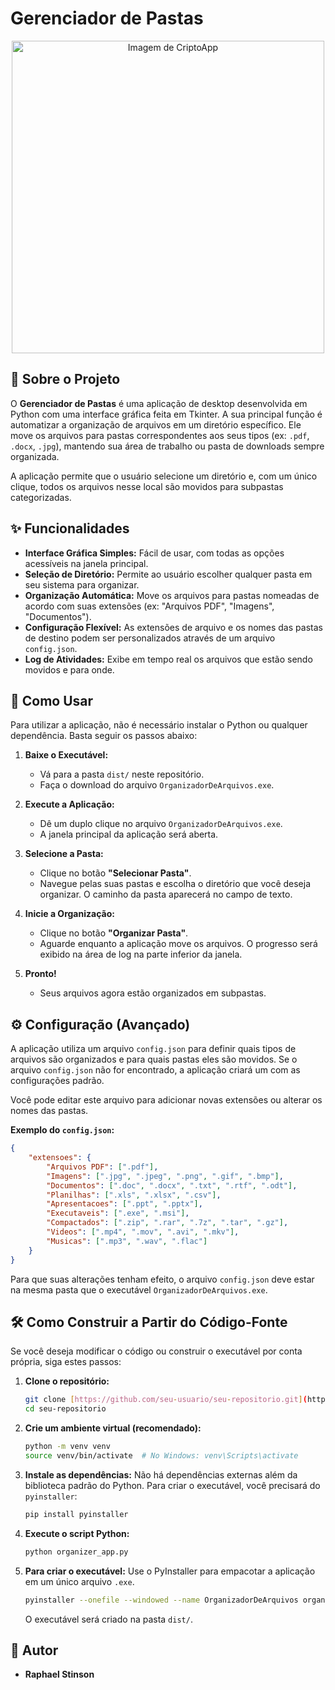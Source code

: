 # Gerenciador de Pastas

<p align="center">
<img alt="Imagem de CriptoApp" width="500px" src="https://imgur.com/YjjSYia.png">
</p>

## 📖 Sobre o Projeto

O **Gerenciador de Pastas** é uma aplicação de desktop desenvolvida em Python com uma interface gráfica feita em Tkinter. A sua principal função é automatizar a organização de arquivos em um diretório específico. Ele move os arquivos para pastas correspondentes aos seus tipos (ex: `.pdf`, `.docx`, `.jpg`), mantendo sua área de trabalho ou pasta de downloads sempre organizada.

A aplicação permite que o usuário selecione um diretório e, com um único clique, todos os arquivos nesse local são movidos para subpastas categorizadas.

## ✨ Funcionalidades

* **Interface Gráfica Simples:** Fácil de usar, com todas as opções acessíveis na janela principal.
* **Seleção de Diretório:** Permite ao usuário escolher qualquer pasta em seu sistema para organizar.
* **Organização Automática:** Move os arquivos para pastas nomeadas de acordo com suas extensões (ex: "Arquivos PDF", "Imagens", "Documentos").
* **Configuração Flexível:** As extensões de arquivo e os nomes das pastas de destino podem ser personalizados através de um arquivo `config.json`.
* **Log de Atividades:** Exibe em tempo real os arquivos que estão sendo movidos e para onde.

## 🚀 Como Usar

Para utilizar a aplicação, não é necessário instalar o Python ou qualquer dependência. Basta seguir os passos abaixo:

1.  **Baixe o Executável:**
    * Vá para a pasta `dist/` neste repositório.
    * Faça o download do arquivo `OrganizadorDeArquivos.exe`.

2.  **Execute a Aplicação:**
    * Dê um duplo clique no arquivo `OrganizadorDeArquivos.exe`.
    * A janela principal da aplicação será aberta.

3.  **Selecione a Pasta:**
    * Clique no botão **"Selecionar Pasta"**.
    * Navegue pelas suas pastas e escolha o diretório que você deseja organizar. O caminho da pasta aparecerá no campo de texto.

4.  **Inicie a Organização:**
    * Clique no botão **"Organizar Pasta"**.
    * Aguarde enquanto a aplicação move os arquivos. O progresso será exibido na área de log na parte inferior da janela.

5.  **Pronto!**
    * Seus arquivos agora estão organizados em subpastas.

## ⚙️ Configuração (Avançado)

A aplicação utiliza um arquivo `config.json` para definir quais tipos de arquivos são organizados e para quais pastas eles são movidos. Se o arquivo `config.json` não for encontrado, a aplicação criará um com as configurações padrão.

Você pode editar este arquivo para adicionar novas extensões ou alterar os nomes das pastas.

**Exemplo do `config.json`:**

```json
{
    "extensoes": {
        "Arquivos PDF": [".pdf"],
        "Imagens": [".jpg", ".jpeg", ".png", ".gif", ".bmp"],
        "Documentos": [".doc", ".docx", ".txt", ".rtf", ".odt"],
        "Planilhas": [".xls", ".xlsx", ".csv"],
        "Apresentacoes": [".ppt", ".pptx"],
        "Executaveis": [".exe", ".msi"],
        "Compactados": [".zip", ".rar", ".7z", ".tar", ".gz"],
        "Videos": [".mp4", ".mov", ".avi", ".mkv"],
        "Musicas": [".mp3", ".wav", ".flac"]
    }
}
````

Para que suas alterações tenham efeito, o arquivo `config.json` deve estar na mesma pasta que o executável `OrganizadorDeArquivos.exe`.

## 🛠️ Como Construir a Partir do Código-Fonte

Se você deseja modificar o código ou construir o executável por conta própria, siga estes passos:

1.  **Clone o repositório:**

    ```bash
    git clone [https://github.com/seu-usuario/seu-repositorio.git](https://github.com/seu-usuario/seu-repositorio.git)
    cd seu-repositorio
    ```

2.  **Crie um ambiente virtual (recomendado):**

    ```bash
    python -m venv venv
    source venv/bin/activate  # No Windows: venv\Scripts\activate
    ```

3.  **Instale as dependências:**
    Não há dependências externas além da biblioteca padrão do Python. Para criar o executável, você precisará do `pyinstaller`:

    ```bash
    pip install pyinstaller
    ```

4.  **Execute o script Python:**

    ```bash
    python organizer_app.py
    ```

5.  **Para criar o executável:**
    Use o PyInstaller para empacotar a aplicação em um único arquivo `.exe`.

    ```bash
    pyinstaller --onefile --windowed --name OrganizadorDeArquivos organizer_app.py
    ```

    O executável será criado na pasta `dist/`.

## 👤 Autor

  * **Raphael Stinson**

<!-- end list -->
